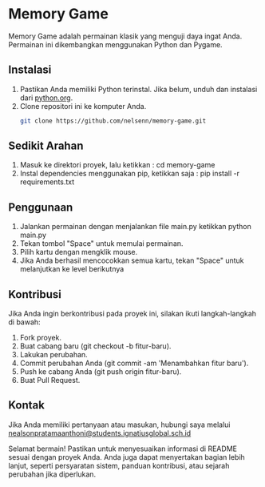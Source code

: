 # Memory Game

Memory Game adalah permainan klasik yang menguji daya ingat Anda. Permainan ini dikembangkan menggunakan Python dan Pygame.

## Instalasi

1. Pastikan Anda memiliki Python terinstal. Jika belum, unduh dan instalasi dari [python.org](https://www.python.org/downloads/).
2. Clone repositori ini ke komputer Anda.
   ```bash
   git clone https://github.com/nelsenn/memory-game.git

## Sedikit Arahan
1. Masuk ke direktori proyek,
    lalu ketikkan : cd memory-game
2. Instal dependencies menggunakan pip,
    ketikkan saja : pip install -r requirements.txt

## Penggunaan
1. Jalankan permainan dengan menjalankan file main.py
     ketikkan python main.py
2. Tekan tombol "Space" untuk memulai permainan.
3. Pilih kartu dengan mengklik mouse.
4. Jika Anda berhasil mencocokkan semua kartu, tekan "Space" untuk melanjutkan ke level berikutnya

## Kontribusi
Jika Anda ingin berkontribusi pada proyek ini, silakan ikuti langkah-langkah di bawah:

1. Fork proyek.
2. Buat cabang baru (git checkout -b fitur-baru).
3. Lakukan perubahan.
4. Commit perubahan Anda (git commit -am 'Menambahkan fitur baru').
5. Push ke cabang Anda (git push origin fitur-baru).
6. Buat Pull Request.

## Kontak
Jika Anda memiliki pertanyaan atau masukan, hubungi saya melalui nealsonpratamaanthoni@students.ignatiusglobal.sch.id

Selamat bermain!
Pastikan untuk menyesuaikan informasi di README sesuai dengan proyek Anda. Anda juga dapat menyertakan bagian lebih lanjut, seperti persyaratan sistem, panduan kontribusi, atau sejarah perubahan jika diperlukan.
